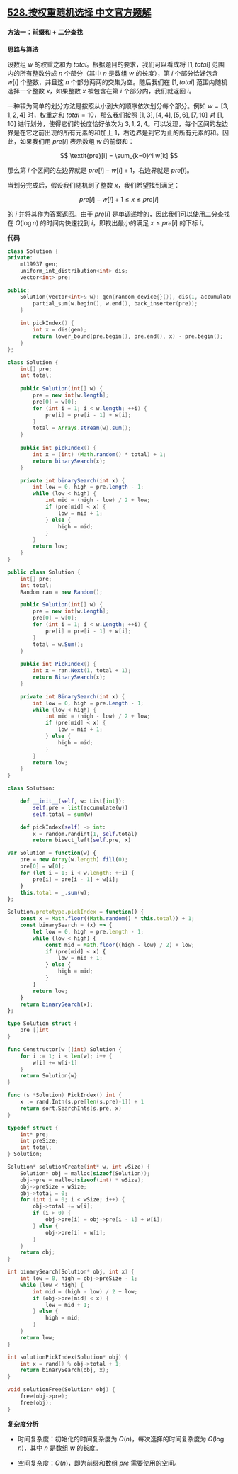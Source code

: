 ## [528.按权重随机选择 中文官方题解](https://leetcode.cn/problems/random-pick-with-weight/solutions/100000/an-quan-zhong-sui-ji-xuan-ze-by-leetcode-h13t)

#### 方法一：前缀和 + 二分查找

**思路与算法**

设数组 $w$ 的权重之和为 $\textit{total}$。根据题目的要求，我们可以看成将 $[1, \textit{total}]$ 范围内的所有整数分成 $n$ 个部分（其中 $n$ 是数组 $w$ 的长度），第 $i$ 个部分恰好包含 $w[i]$ 个整数，并且这 $n$ 个部分两两的交集为空。随后我们在 $[1, \textit{total}]$ 范围内随机选择一个整数 $x$，如果整数 $x$ 被包含在第 $i$ 个部分内，我们就返回 $i$。

一种较为简单的划分方法是按照从小到大的顺序依次划分每个部分。例如 $w = [3, 1, 2, 4]$ 时，权重之和 $\textit{total} = 10$，那么我们按照 $[1, 3], [4, 4], [5, 6], [7, 10]$ 对 $[1, 10]$ 进行划分，使得它们的长度恰好依次为 $3, 1, 2, 4$。可以发现，每个区间的左边界是在它之前出现的所有元素的和加上 $1$，右边界是到它为止的所有元素的和。因此，如果我们用 $\textit{pre}[i]$ 表示数组 $w$ 的前缀和：

$$
\textit{pre}[i] = \sum_{k=0}^i w[k]
$$

那么第 $i$ 个区间的左边界就是 $\textit{pre}[i] - w[i] + 1$，右边界就是 $\textit{pre}[i]$。

当划分完成后，假设我们随机到了整数 $x$，我们希望找到满足：

$$
\textit{pre}[i] - w[i] + 1 \leq x \leq \textit{pre}[i]
$$

的 $i$ 并将其作为答案返回。由于 $\textit{pre}[i]$ 是单调递增的，因此我们可以使用二分查找在 $O(\log n)$ 的时间内快速找到 $i$，即找出最小的满足 $x \leq \textit{pre}[i]$ 的下标 $i$。

**代码**

```C++ [sol1-C++]
class Solution {
private:
    mt19937 gen;
    uniform_int_distribution<int> dis;
    vector<int> pre;

public:
    Solution(vector<int>& w): gen(random_device{}()), dis(1, accumulate(w.begin(), w.end(), 0)) {
        partial_sum(w.begin(), w.end(), back_inserter(pre));
    }
    
    int pickIndex() {
        int x = dis(gen);
        return lower_bound(pre.begin(), pre.end(), x) - pre.begin();
    }
};
```

```Java [sol1-Java]
class Solution {
    int[] pre;
    int total;
    
    public Solution(int[] w) {
        pre = new int[w.length];
        pre[0] = w[0];
        for (int i = 1; i < w.length; ++i) {
            pre[i] = pre[i - 1] + w[i];
        }
        total = Arrays.stream(w).sum();
    }
    
    public int pickIndex() {
        int x = (int) (Math.random() * total) + 1;
        return binarySearch(x);
    }

    private int binarySearch(int x) {
        int low = 0, high = pre.length - 1;
        while (low < high) {
            int mid = (high - low) / 2 + low;
            if (pre[mid] < x) {
                low = mid + 1;
            } else {
                high = mid;
            }
        }
        return low;
    }
}
```

```C# [sol1-C#]
public class Solution {
    int[] pre;
    int total;
    Random ran = new Random();

    public Solution(int[] w) {
        pre = new int[w.Length];
        pre[0] = w[0];
        for (int i = 1; i < w.Length; ++i) {
            pre[i] = pre[i - 1] + w[i];
        }
        total = w.Sum();
    }
    
    public int PickIndex() {
        int x = ran.Next(1, total + 1);
        return BinarySearch(x);
    }

    private int BinarySearch(int x) {
        int low = 0, high = pre.Length - 1;
        while (low < high) {
            int mid = (high - low) / 2 + low;
            if (pre[mid] < x) {
                low = mid + 1;
            } else {
                high = mid;
            }
        }
        return low;
    }
}
```

```Python [sol1-Python3]
class Solution:

    def __init__(self, w: List[int]):
        self.pre = list(accumulate(w))
        self.total = sum(w)

    def pickIndex(self) -> int:
        x = random.randint(1, self.total)
        return bisect_left(self.pre, x)
```

```JavaScript [sol1-JavaScript]
var Solution = function(w) {
    pre = new Array(w.length).fill(0);
    pre[0] = w[0];
    for (let i = 1; i < w.length; ++i) {
        pre[i] = pre[i - 1] + w[i];
    }
    this.total = _.sum(w);
};

Solution.prototype.pickIndex = function() {
    const x = Math.floor((Math.random() * this.total)) + 1;
    const binarySearch = (x) => {
        let low = 0, high = pre.length - 1;
        while (low < high) {
            const mid = Math.floor((high - low) / 2) + low;
            if (pre[mid] < x) {
                low = mid + 1;
            } else {
                high = mid;
            }
        }
        return low;
    }
    return binarySearch(x);
};
```

```go [sol1-Golang]
type Solution struct {
    pre []int
}

func Constructor(w []int) Solution {
    for i := 1; i < len(w); i++ {
        w[i] += w[i-1]
    }
    return Solution{w}
}

func (s *Solution) PickIndex() int {
    x := rand.Intn(s.pre[len(s.pre)-1]) + 1
    return sort.SearchInts(s.pre, x)
}
```

```C [sol1-C]
typedef struct {
    int* pre;
    int preSize;
    int total;
} Solution;

Solution* solutionCreate(int* w, int wSize) {
    Solution* obj = malloc(sizeof(Solution));
    obj->pre = malloc(sizeof(int) * wSize);
    obj->preSize = wSize;
    obj->total = 0;
    for (int i = 0; i < wSize; i++) {
        obj->total += w[i];
        if (i > 0) {
            obj->pre[i] = obj->pre[i - 1] + w[i];
        } else {
            obj->pre[i] = w[i];
        }
    }
    return obj;
}

int binarySearch(Solution* obj, int x) {
    int low = 0, high = obj->preSize - 1;
    while (low < high) {
        int mid = (high - low) / 2 + low;
        if (obj->pre[mid] < x) {
            low = mid + 1;
        } else {
            high = mid;
        }
    }
    return low;
}

int solutionPickIndex(Solution* obj) {
    int x = rand() % obj->total + 1;
    return binarySearch(obj, x);
}

void solutionFree(Solution* obj) {
    free(obj->pre);
    free(obj);
}
```

**复杂度分析**

- 时间复杂度：初始化的时间复杂度为 $O(n)$，每次选择的时间复杂度为 $O(\log n)$，其中 $n$ 是数组 $w$ 的长度。

- 空间复杂度：$O(n)$，即为前缀和数组 $\textit{pre}$ 需要使用的空间。